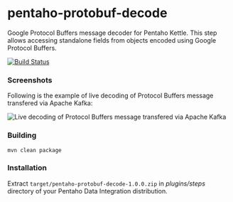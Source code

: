 pentaho-protobuf-decode
=======================

Google Protocol Buffers message decoder for Pentaho Kettle.
This step allows accessing standalone fields from objects encoded using Google Protocol Buffers.

[![Build Status](https://travis-ci.org/RuckusWirelessIL/pentaho-protobuf-decode.png)](https://travis-ci.org/RuckusWirelessIL/pentaho-protobuf-decode)


### Screenshots ###

Following is the example of live decoding of Protocol Buffers message transfered via Apache Kafka:

![Live decoding of Protocol Buffers message transfered via Apache Kafka](https://raw.github.com/RuckusWirelessIL/pentaho-pentaho-protobuf-decode/master/doc/example.png)


### Building ###

```
mvn clean package
```

### Installation ###

Extract ```target/pentaho-protobuf-decode-1.0.0.zip``` in *plugins/steps* directory of your Pentaho Data Integration distribution.

